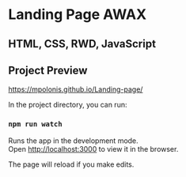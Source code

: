 # Landing Page AWAX

## HTML, CSS, RWD, JavaScript

## Project Preview
https://mpolonis.github.io/Landing-page/

In the project directory, you can run:

### `npm run watch` 


Runs the app in the development mode.<br>
Open [http://localhost:3000](http://localhost:3000) to view it in the browser.

The page will reload if you make edits.<br>


